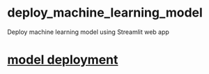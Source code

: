 # deploy_machine_learning_model
Deploy machine learning model using Streamlit
web app



<h1> <a href ="https://web-app-application.herokuapp.com/"> model deployment </a> </h1>
